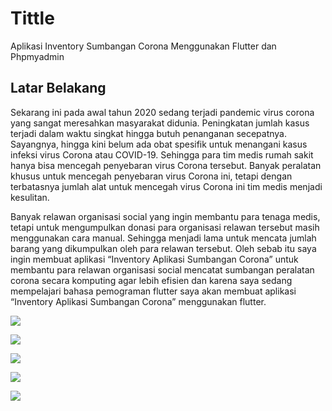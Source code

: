 # Tittle
Aplikasi Inventory Sumbangan Corona Menggunakan Flutter dan Phpmyadmin

## Latar Belakang

  Sekarang ini pada awal tahun 2020 sedang terjadi pandemic virus corona yang sangat meresahkan masyarakat didunia. Peningkatan jumlah kasus terjadi dalam waktu singkat hingga butuh penanganan secepatnya. Sayangnya, hingga kini belum ada obat spesifik untuk menangani kasus infeksi virus Corona atau COVID-19. Sehingga para tim medis rumah sakit hanya bisa mencegah penyebaran virus Corona tersebut. Banyak peralatan khusus untuk mencegah penyebaran virus Corona ini, tetapi dengan  terbatasnya jumlah alat untuk mencegah virus Corona ini tim medis menjadi kesulitan. 
  
  Banyak relawan organisasi social yang ingin membantu para tenaga medis, tetapi untuk mengumpulkan donasi para organisasi relawan tersebut masih menggunakan cara manual. Sehingga menjadi lama untuk mencata jumlah barang yang dikumpulkan oleh para relawan tersebut. Oleh sebab itu saya ingin membuat aplikasi “Inventory Aplikasi Sumbangan Corona” untuk membantu para relawan organisasi social mencatat sumbangan peralatan corona secara komputing agar lebih efisien dan karena saya sedang mempelajari bahasa pemograman flutter saya akan membuat aplikasi “Inventory Aplikasi Sumbangan Corona” menggunakan flutter.
  
  
 ![]("menu.jpeg")
  
  
 ![]("delete.jpeg")
 
 ![]("https://github.com/topanmulia/uas-advanced-mobile-flutter/blob/master/2.jpeg")
 
 ![]("3.jpeg")
 
 ![]("4.jpeg")
